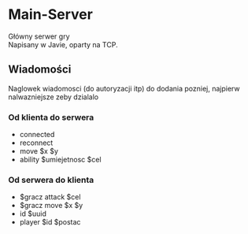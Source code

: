 # Main-Server
Główny serwer gry  
Napisany w Javie, oparty na TCP.


## Wiadomości
Naglowek wiadomosci (do autoryzacji itp) do dodania pozniej, najpierw nalwazniejsze zeby dzialalo
### Od klienta do serwera
* connected
* reconnect
* move $x $y
* ability $umiejetnosc $cel

### Od serwera do klienta
* $gracz attack $cel
* $gracz move $x $y
* id $uuid
* player $id $postac